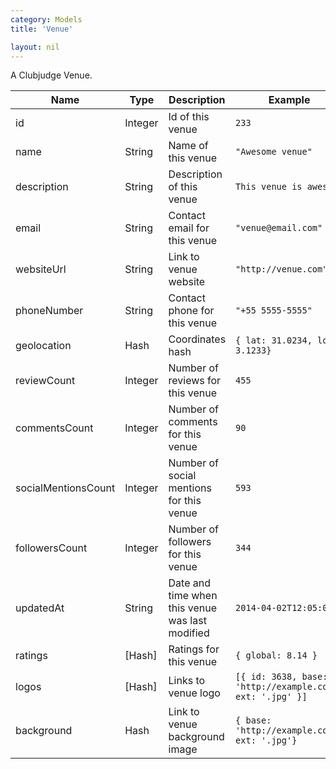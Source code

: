 ```yaml
---
category: Models
title: 'Venue'

layout: nil
---
```

A Clubjudge Venue.

|         Name        |   Type   |                   Description                   |                            Example                            |
| ------------------- | -------- | ----------------------------------------------- | ------------------------------------------------------------- |
| id                  | Integer  | Id of this venue                                | ```233```                                                     |
| name                | String   | Name of this venue                              | ```"Awesome venue"```                                         |
| description         | String   | Description of this venue                       | ```This venue is awesome```                                   |
| email               | String   | Contact email for this venue                    | ```"venue@email.com"```                                       |
| websiteUrl          | String   | Link to venue website                           | ```"http://venue.com"```                                      |
| phoneNumber         | String   | Contact phone for this venue                    | ```"+55 5555-5555"```                                         |
| geolocation         | Hash     | Coordinates hash                                | ```{ lat: 31.0234, lon: 3.1233}```                            |
| reviewCount         | Integer  | Number of reviews for this venue                | ```455```                                                     |
| commentsCount       | Integer  | Number of comments for this venue               | ```90```                                                      |
| socialMentionsCount | Integer  | Number of social mentions for this venue        | ```593```                                                     |
| followersCount      | Integer  | Number of followers for this venue              | ```344```                                                     |
| updatedAt           | String   | Date and time when this venue was last modified | ```2014-04-02T12:05:00```                                     |
| ratings             | \[Hash\] | Ratings for this venue                          | ```{ global: 8.14 }```                                        |
| logos               | \[Hash\] | Links to venue logo                             | ```[{ id: 3638, base: 'http://example.com', ext: '.jpg' }]``` |
| background          | Hash     | Link to venue background image                  | ```{ base: 'http://example.com', ext: '.jpg'}```              |
